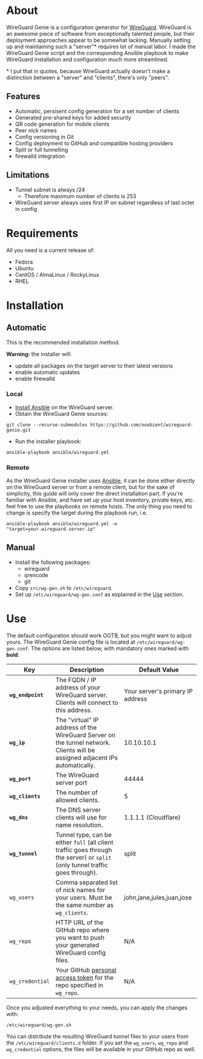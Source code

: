 # About

WireGuard Genie is a configuration generator for [WireGuard](https://www.wireguard.com/). WireGuard is an awesome piece of software from exceptionally talented people, but their deployment approaches appear to be somewhat lacking. Manually setting up and maintaining such a "server"\* requires lot of manual labor. I made the WireGuard Genie script and the corresponding Ansible playbook to make WireGuard installation and configuration much more streamlined.

\* I put that in quotes, because WireGuard actually doesn't make a distinction between a "server" and "clients", there's only "peers".

## Features

- Automatic, persisent config generation for a set number of clients
- Generated pre-shared keys for added security
- QR code generation for mobile clients
- Peer nick names
- Config versioning in Git
- Config deployment to GitHub and compatible hosting providers
- Split or full tunnelling
- firewalld integration

## Limitations

- Tunnel subnet is always /24
  - Therefore maximum number of clients is 253
- WireGuard server always uses first IP on subnet regardless of last octet in config

# Requirements

All you need is a current release of:

- Fedora
- Ubuntu
- CentOS / AlmaLinux / RockyLinux
- RHEL

# Installation

## Automatic

This is the recommended installation method.

**Warning:** the installer will:

- update all packages on the target server to their latest versions
- enable automatic updates
- enable firewalld

### Local

- [Install Ansible](https://docs.ansible.com/ansible/latest/installation_guide/intro_installation.html#installing-ansible-on-specific-operating-systems) on the WireGuard server.
- Obtain the WireGuard Genie sources:
```
git clone --recurse-submodules https://github.com/noobient/wireguard-genie.git
```
- Run the installer playbook:
```
ansible-playbook ansible/wireguard.yml
```

### Remote

As the WireGuard Genie installer uses [Ansible](https://www.ansible.com/), it can be done either directly on the WireGuard server or from a remote client, but for the sake of simplicity, this guide will only cover the direct installation part. If you're familiar with Ansible, and have set up your host inventory, private keys, etc. feel free to use the playbooks on remote hosts. The only thing you need to change is specify the target during the playbook run, i.e.

```
ansible-playbook ansible/wireguard.yml -e "target=your.wireguard.server.ip"
```

## Manual

- Install the following packages:
  - wireguard
  - qrencode
  - git
- Copy `src/wg-gen.sh` to `/etc/wireguard`.
- Set up `/etc/wireguard/wg-gen.conf` as explained in the [Use](#Use) section.

# Use

The default configuration should work OOTB, but you might want to adjust yours. The WireGuard Genie config file is located at `/etc/wireguard/wg-gen.conf`. The options are listed below, with mandatory ones marked with **bold**:

| Key | Description | Default Value |
|---|---|---|
| **`wg_endpoint`** | The FQDN / IP address of your WireGuard server. Clients will connect to this address. | Your server's primary IP address |
| **`wg_ip`** | The "virtual" IP address of the WireGuard Server on the tunnel network. Clients will be assigned adjacent IPs automatically. | 10.10.10.1 |
| **`wg_port`** | The WireGuard server port | 44444 |
| **`wg_clients`** | The number of allowed clients. | 5 |
| **`wg_dns`** | The DNS server clients will use for name resolution. | 1.1.1.1 (Cloudflare) |
| **`wg_tunnel`** | Tunnel type, can be either `full` (all client traffic goes through the server) or `split` (only tunnel traffic goes through). | split |
| `wg_users` | Comma separated list of nick names for your users. Must be the same number as `wg_clients`. | john,jane,jules,juan,jose |
| `wg_repo` | HTTP URL of the GitHub repo where you want to push your generated WireGuard config files. | N/A |
| `wg_credential` | Your GitHub [personal access token](https://docs.github.com/en/authentication/keeping-your-account-and-data-secure/creating-a-personal-access-token) for the repo specified in `wg_repo`. | N/A |

Once you adjusted everything to your needs, you can apply the changes with:

```
/etc/wireguard/wg-gen.sh
```

You can distribute the resulting WireGuard tunnel files to your users from the `/etc/wireguard/clients.d` folder. If you set the `wg_users`, `wg_repo` and `wg_credential` options, the files will be available in your GitHub repo as well.
